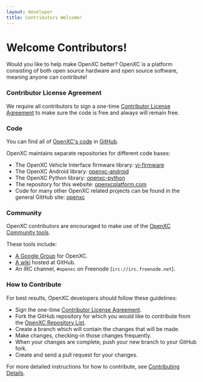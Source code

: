 ```yaml
---
layout: developer
title: Contributors Welcome!
---
```


<div class="page-header">
    <h1>Welcome Contributors!</h1>
</div>

Would you like to help make OpenXC better? OpenXC is a platform consisting of
both open source hardware and open source software, meaning anyone can
contribute! 

### Contributor License Agreement
We require all contributors to sign a one-time [Contributor License Agreement](../contributor-license-agreement.html) to make sure the code is free and always will remain free. 

### Code
You can find all of [OpenXC's code](http://github.com/openxc) in [GitHub](http://github.com).

OpenXC maintains separate repositories for different code bases: 

* The OpenXC Vehicle Interface firmware library: [vi-firmware](http://github.com/openxc/vi-firmware)
* The OpenXC Android library: [openxc-android](http://github.com/openxc/openxc-android)
* The OpenXC Python library: [openxc-python](http://github.com/openxc/openxc-python)
* The repository for this website: [openxcplatform.com](http://github.com/openxc/openxcplatform.com)
* Code for many other OpenXC related projects can be found in the general GitHub site: [openxc](http://github.com/openxc)

### Community 
OpenXC contributors are encouraged to make use of the [OpenXC Community tools](../overview/discuss.html). 

These tools include:

* [A Google Group](http://groups.google.com/forum/#!forum/openxc) for OpenXC.
* [A wiki](https://github.com/openxc/openxcplatform.com/wiki) hosted at GitHub.
* An IRC channel, ```#openxc``` on Freenode (```irc://irc.freenode.net```). 

### How to Contribute
For best results, OpenXC developers should follow these guidelines:

* Sign the one-time [Contributor License Agreement](../contributor-license-agreement.html).
* Fork the GitHub repository for which you would like to contribute from the [OpenXC Repository List](http://github.com/openxc).
* Create a branch which will contain the changes that will be made.
* Make changes, checking-in those changes frequently.
* When your changes are complete, push your new branch to your GitHub fork. 
* Create and send a pull request for your changes. 

For more detailed instructions for how to contribute, see [Contributing Details](/contributors/how_to_contribute.html).
